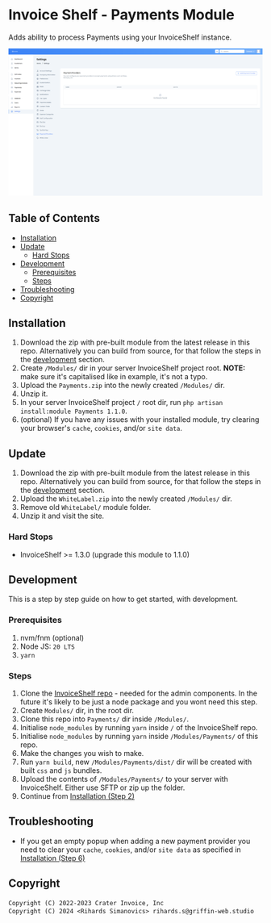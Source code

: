 # Invoice Shelf - Payments Module

Adds ability to process Payments using your InvoiceShelf instance.

![Preview of Invoice Shelf, Payments Settings page](./preview.png)

## Table of Contents

- [Installation](#installation)
- [Update](#update)
  - [Hard Stops](#hard-stops)
- [Development](#development)
  - [Prerequisites](#prerequisites)
  - [Steps](#steps)
- [Troubleshooting](#troubleshooting)
- [Copyright](#copyright)

## Installation

1. Download the zip with pre-built module from the latest release in this repo. Alternatively you can build from source, for that follow the steps in the [development](#development) section.
2. Create `/Modules/` dir in your server InvoiceShelf project root. **NOTE:** make sure it's capitalised like in example, it's not a typo.
3. Upload the `Payments.zip` into the newly created `/Modules/` dir.
4. Unzip it.
5. In your server InvoiceShelf project `/` root dir, run `php artisan install:module Payments 1.1.0`.
6. (optional) If you have any issues with your installed module, try clearing your browser's `cache`, `cookies`, and/or `site data`.

## Update

1. Download the zip with pre-built module from the latest release in this repo. Alternatively you can build from source, for that follow the steps in the [development](#development) section.
2. Upload the `WhiteLabel.zip` into the newly created `/Modules/` dir.
3. Remove old `WhiteLabel/` module folder.
4. Unzip it and visit the site.

### Hard Stops

- InvoiceShelf >= 1.3.0 (upgrade this module to 1.1.0)

## Development

This is a step by step guide on how to get started, with development.

### Prerequisites

1. nvm/fnm (optional)
2. Node JS: `20 LTS`
3. `yarn`

### Steps

1. Clone the [InvoiceShelf repo](https://github.com/InvoiceShelf/InvoiceShelf) - needed for the admin components. In the future it's likely to be just a node package and you wont need this step.
2. Create `Modules/` dir, in the root dir.
3. Clone this repo into `Payments/` dir inside `/Modules/`.
4. Initialise `node_modules` by running `yarn` inside `/` of the InvoiceShelf repo.
5. Initialise `node_modules` by running `yarn` inside `/Modules/Payments/` of this repo.
6. Make the changes you wish to make.
7. Run `yarn build`, new `/Modules/Payments/dist/` dir will be created with built `css` and `js` bundles.
8. Upload the contents of `/Modules/Payments/` to your server with InvoiceShelf. Either use SFTP or zip up the folder.
9. Continue from [Installation (Step 2)](#installation)

## Troubleshooting

- If you get an empty popup when adding a new payment provider you need to clear your `cache`, `cookies`, and/or `site data` as specified in [Installation (Step 6)](#installation)

## Copyright

    Copyright (C) 2022-2023 Crater Invoice, Inc
    Copyright (C) 2024 <Rihards Simanovics> rihards.s@griffin-web.studio
